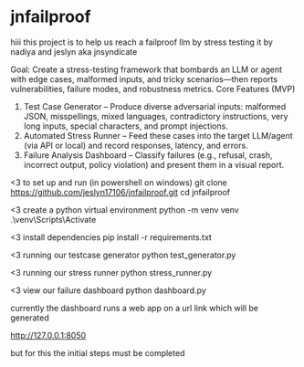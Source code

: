 # jnfailproof
hiii this project is to help us reach a failproof llm by stress testing it  by nadiya and jeslyn
aka jnsyndicate

Goal:
Create a stress-testing framework that bombards an LLM or agent with edge cases,
malformed inputs, and tricky scenarios—then reports vulnerabilities, failure modes, and
robustness metrics.
Core Features (MVP)
1. Test Case Generator – Produce diverse adversarial inputs: malformed JSON,
misspellings, mixed languages, contradictory instructions, very long inputs, special
characters, and prompt injections.
2. Automated Stress Runner – Feed these cases into the target LLM/agent (via API or
local) and record responses, latency, and errors.
3. Failure Analysis Dashboard – Classify failures (e.g., refusal, crash, incorrect output,
policy violation) and present them in a visual report.

<3 to set up and run
(in powershell on windows)
git clone https://github.com/jeslyn17106/jnfailproof.git
cd jnfailproof

<3 create a python virtual environment
python -m venv venv
.\venv\Scripts\Activate

<3 install dependencies
pip install -r requirements.txt

<3 running our testcase generator
python test_generator.py

<3 running our stress runner
python stress_runner.py

<3 view our failure dashboard
python dashboard.py

currently the dashboard runs a web app on a url link which will be generated

 http://127.0.0.1:8050


but for this the initial steps must be completed





